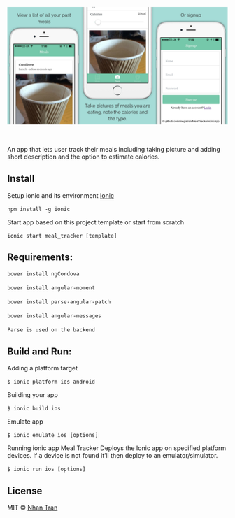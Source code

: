 <p align = "center">
    <img src="/meal_tracker.jpg" />
</p>

<br>

An app that lets user track their meals including taking picture and adding short description and the option to estimate calories.

## Install
Setup ionic and its environment
[Ionic](http://ionicframework.com/docs/cli/start.html)
```
npm install -g ionic
```
Start app based on this project template or start from scratch
```
ionic start meal_tracker [template]
```
## Requirements:

```
bower install ngCordova

bower install angular-moment

bower install parse-angular-patch

bower install angular-messages

Parse is used on the backend
```
## Build and Run:
Adding a platform target
```
$ ionic platform ios android
```
Building your app
```
$ ionic build ios
```
Emulate app
```
$ ionic emulate ios [options]
```
Running ionic app Meal Tracker
Deploys the Ionic app on specified platform devices. If a device is not found it’ll then deploy to an emulator/simulator.
```
$ ionic run ios [options]
```

## License

MIT © [Nhan Tran](http://trannhan.com)
